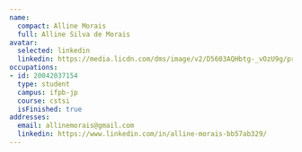 ```yaml
---
name:
  compact: Alline Morais
  full: Alline Silva de Morais
avatar:
  selected: linkedin
  linkedin: https://media.licdn.com/dms/image/v2/D5603AQHbtg-_vOzU9g/profile-displayphoto-shrink_800_800/profile-displayphoto-shrink_800_800/0/1726573408071?e=1732752000&v=beta&t=AY6WU1Bx1w-hrquZXP3rKYzhIJRM4TLaqD0YCZ0_GCc
occupations:
- id: 20042037154
  type: student
  campus: ifpb-jp
  course: cstsi
  isFinished: true
addresses:
  email: allinemorais@gmail.com
  linkedin: https://www.linkedin.com/in/alline-morais-bb57ab329/
---
```

